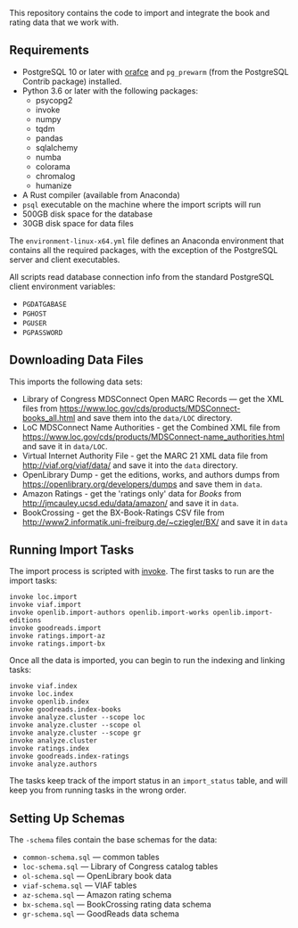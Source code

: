 This repository contains the code to import and integrate the book and rating data that we work with.

## Requirements

- PostgreSQL 10 or later with [orafce](https://github.com/orafce/orafce) and `pg_prewarm` (from the
  PostgreSQL Contrib package) installed.
- Python 3.6 or later with the following packages:
    - psycopg2
    - invoke
    - numpy
    - tqdm
    - pandas
    - sqlalchemy
    - numba
    - colorama
    - chromalog
    - humanize
- A Rust compiler (available from Anaconda)
- `psql` executable on the machine where the import scripts will run
- 500GB disk space for the database
- 30GB disk space for data files

The `environment-linux-x64.yml` file defines an Anaconda environment that contains all the required
packages, with the exception of the PostgreSQL server and client executables.

All scripts read database connection info from the standard PostgreSQL client environment variables:

- `PGDATGABASE`
- `PGHOST`
- `PGUSER`
- `PGPASSWORD`

## Downloading Data Files

This imports the following data sets:

-   Library of Congress MDSConnect Open MARC Records — get the XML files from <https://www.loc.gov/cds/products/MDSConnect-books_all.html>
    and save them into the `data/LOC` directory.
-   LoC MDSConnect Name Authorities - get the Combined XML file from <https://www.loc.gov/cds/products/MDSConnect-name_authorities.html>
    and save it in `data/LOC`.
-   Virtual Internet Authority File - get the MARC 21 XML data file from <http://viaf.org/viaf/data/> and save it into the `data` directory.
-   OpenLibrary Dump - get the editions, works, and authors dumps from <https://openlibrary.org/developers/dumps> and save them in `data`.
-   Amazon Ratings - get the 'ratings only' data for _Books_ from <http://jmcauley.ucsd.edu/data/amazon/> and save it in `data`.
-   BookCrossing - get the BX-Book-Ratings CSV file from <http://www2.informatik.uni-freiburg.de/~cziegler/BX/> and save it in `data`   

## Running Import Tasks

The import process is scripted with [invoke](http://www.pyinvoke.org).  The first tasks to run are
the import tasks:

    invoke loc.import
    invoke viaf.import
    invoke openlib.import-authors openlib.import-works openlib.import-editions
    invoke goodreads.import
    invoke ratings.import-az
    invoke ratings.import-bx

Once all the data is imported, you can begin to run the indexing and linking tasks:

    invoke viaf.index
    invoke loc.index
    invoke openlib.index
    invoke goodreads.index-books
    invoke analyze.cluster --scope loc
    invoke analyze.cluster --scope ol
    invoke analyze.cluster --scope gr
    invoke analyze.cluster
    invoke ratings.index
    invoke goodreads.index-ratings
    invoke analyze.authors

The tasks keep track of the import status in an `import_status` table, and will
keep you from running tasks in the wrong order.

## Setting Up Schemas

The `-schema` files contain the base schemas for the data:

- `common-schema.sql` — common tables
- `loc-schema.sql` — Library of Congress catalog tables
- `ol-schema.sql` — OpenLibrary book data
- `viaf-schema.sql` — VIAF tables
- `az-schema.sql` — Amazon rating schema
- `bx-schema.sql` — BookCrossing rating data schema
- `gr-schema.sql` — GoodReads data schema
